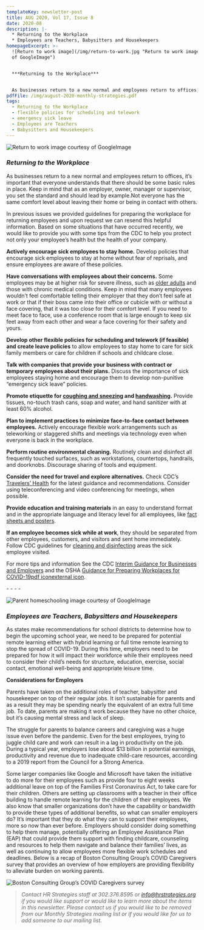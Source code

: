 ```yaml
---
templateKey: newsletter-post
title: AUG 2020, Vol 17, Issue 8
date: 2020-08
description: |-
  * Returning to the Workplace
  * Employees are Teachers, Babysitters and Housekeepers
homepageExcerpt: >-
  ![Return to work image](/img/return-to-work.jpg "Return to work image courtesy
  of GoogleImage")


  ***Returning to the Workplace***


  As businesses return to a new normal and employees return to offices, it’s important that everyone understands that there should be some basic rules in place. Keep in mind that as an employer, owner, manager or supervisor, you set the standard and should lead by example. Not everyone has the same comfort level about leaving their home or being in contact with others.
pdfFile: /img/august-2020-monthly-strategies.pdf
tags:
  - Returning to the Workplace
  - flexible policies for scheduling and telework
  - emergency sick leave
  - Employees are Teachers
  - Babysitters and Housekeepers
---
```



![Return to work image courtesy of GoogleImage](/img/return-to-work.jpg "Return to work image courtesy of GoogleImage")

### ***Returning to the Workplace***

As businesses return to a new normal and employees return to offices, it’s important that everyone understands that there should be some basic rules in place. Keep in mind that as an employer, owner, manager or supervisor, you set the standard and should lead by example.Not everyone has the same comfort level about leaving their home or being in contact with others.

In previous issues we provided guidelines for preparing the workplace for returning employees and upon request we can resend this helpful information. Based on some situations that have occurred recently, we would like to provide you with some tips from the CDC to help you protect not only your employee’s health but the health of your company.

**Actively encourage sick employees to stay home.** Develop policies that encourage sick employees to stay at home without fear of reprisals, and ensure employees are aware of these policies.

**Have conversations with employees about their concerns.** Some employees may be at higher risk for severe illness, such as [older adults](https://www.cdc.gov/coronavirus/2019-ncov/specific-groups/high-risk-complications/older-adults.html) and those with chronic medical conditions. Keep in mind that many employees wouldn’t feel comfortable telling their employer that they don’t feel safe at work or that if their boss came into their office or cubicle with or without a face covering, that it was too close for their comfort level. If you need to meet face to face, use a conference room that is large enough to keep six feet away from each other and wear a face covering for their safety and yours.

**Develop other flexible policies for scheduling and telework (if feasible) and create leave policies** to allow employees to stay home to care for sick family members or care for children if schools and childcare close.

**Talk with companies that provide your business with contract or temporary employees about their plans.** Discuss the importance of sick employees staying home and encourage them to develop non-punitive “emergency sick leave” policies.

**Promote etiquette for [coughing and sneezing](https://www.cdc.gov/healthywater/hygiene/etiquette/coughing_sneezing.html) and [handwashing](https://www.cdc.gov/handwashing/index.html).** Provide tissues, no-touch trash cans, soap and water, and hand sanitizer with at least 60% alcohol.

**Plan to implement practices to minimize face-to-face contact between employees.** Actively encourage flexible work arrangements such as teleworking or staggered shifts and meetings via technology even when everyone is back in the workplace.

**Perform routine environmental cleaning.** Routinely clean and disinfect all frequently touched surfaces, such as workstations, countertops, handrails, and doorknobs. Discourage sharing of tools and equipment.

**Consider the need for travel and explore alternatives.** Check CDC’s [Travelers’ Health](http://www.cdc.gov/travel) for the latest guidance and recommendations. Consider using teleconferencing and video conferencing for meetings, when possible.

**Provide education and training materials** in an easy to understand format and in the appropriate language and literacy level for all employees, like [fact sheets and posters](https://www.cdc.gov/coronavirus/2019-ncov/communication/index.html).

**If an employee becomes sick while at work**, they should be separated from other employees, customers, and visitors and sent home immediately. Follow CDC guidelines for [cleaning and disinfecting](https://www.cdc.gov/coronavirus/2019-ncov/community/organizations/cleaning-disinfection.html) areas the sick employee visited.

For more tips and information See the CDC [Interim Guidance for Businesses and Employers](https://www.cdc.gov/coronavirus/2019-ncov/community/guidance-business-response.html) and the OSHA [Guidance for Preparing Workplaces for COVID-19pdf iconexternal icon](https://www.osha.gov/Publications/OSHA3990.pdf).

\- - - -

![Parent homeschooling image courtesy of GoogleImage](/img/homeschool.jpg "Parent homeschooling image courtesy of GoogleImage")

### ***Employees are Teachers, Babysitters and Housekeepers***

As states make recommendations for school districts to determine how to begin the upcoming school year, we need to be prepared for potential remote learning either with hybrid learning or full time remote learning to stop the spread of COVID-19. During this time, employers need to be prepared for how it will impact their workforce while their employees need to consider their child’s needs for structure, education, exercise, social contact, emotional well-being and appropriate leisure time.

**Considerations for Employers**

Parents have taken on the additional roles of teacher, babysitter and housekeeper on top of their regular jobs. It isn’t sustainable for parents and as a result they may be spending nearly the equivalent of an extra full time job. To date, parents are making it work because they have no other choice, but it’s causing mental stress and lack of sleep.

The struggle for parents to balance careers and caregiving was a huge issue even before the pandemic. Even for the best employees, trying to juggle child care and work can result in a lag in productivity on the job. During a typical year, employers lose about $13 billion in potential earnings, productivity and revenue due to inadequate child-care resources, according to a 2019 report from the Council for a Strong America.

Some larger companies like Google and Microsoft have taken the initiative to do more for their employees such as provide four to eight weeks additional leave on top of the Families First Coronavirus Act, to take care for their children. Others are setting up classrooms with a teacher in their office building to handle remote learning for the children of their employees. We also know that smaller organizations don’t have the capability or bandwidth to provide these types of additional benefits, so what can smaller employers do? It’s important that they do what they can to support their employees, more so now than ever before. Employers should consider doing something to help them manage, potentially offering an Employee Assistance Plan (EAP) that could provide them support with finding childcare, counseling and resources to help them navigate and balance their families’ lives, as well as continuing to allow employees more flexible work schedules and deadlines. Below is a recap of Boston Consulting Group’s COVID Caregivers survey that provides an overview of how employers are providing flexibility to alleviate burden on working parents.

![Boston Consulting Group’s COVID Caregivers survey](/img/web-assets.bcg.png "Image courtesy of Boston Consulting Group’s COVID Caregivers survey")



> *Contact HR Strategies staff at 302.376.8595 or [info@hrstrategies.org](mailto:info@hrstrategies.org) if you would like support or would like to learn more about the items in this newsletter. Please contact us if you would like to be removed from our Monthly Strategies mailing list or if you would like for us to add someone to our mailing list.*